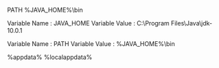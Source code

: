 PATH
%JAVA_HOME%\bin


Variable Name : JAVA_HOME
Variable Value : C:\Program Files\Java\jdk-10.0.1

Variable Name : PATH
Variable Value : %JAVA_HOME%\bin

%appdata%
%localappdata%
